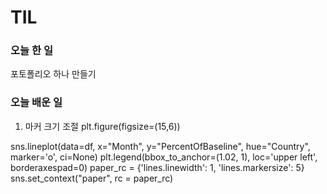 # TIL

### 오늘 한 일 
포토폴리오 하나 만들기

### 오늘 배운 일

1. 마커 크기 조절
 plt.figure(figsize=(15,6))

sns.lineplot(data=df, x="Month", y="PercentOfBaseline", hue="Country", marker='o', ci=None)
plt.legend(bbox_to_anchor=(1.02, 1), loc='upper left', borderaxespad=0)
paper_rc = {'lines.linewidth': 1, 'lines.markersize': 5}                  
sns.set_context("paper", rc = paper_rc)
